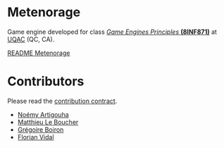 # Metenorage
Game engine developed for class [*Game Engines Principles* **(8INF871)**](http://cours.uqac.ca/8INF871) at [UQAC](https://uqac.ca) (QC, CA).

[README Metenorage](https://github.com/Nono2602/Metenorage/blob/master/README%20Moteur%20de%20Jeux.pdf)

# Contributors

Please read the [contribution contract](CONTRIBUTING.md).

- [Noémy Artigouha](https://github.com/Nono2602)
- [Matthieu Le Boucher](https://github.com/Meight)
- [Grégoire Boiron](https://github.com/Graygzou)
- [Florian Vidal](https://github.com/FlorianVidal66)
